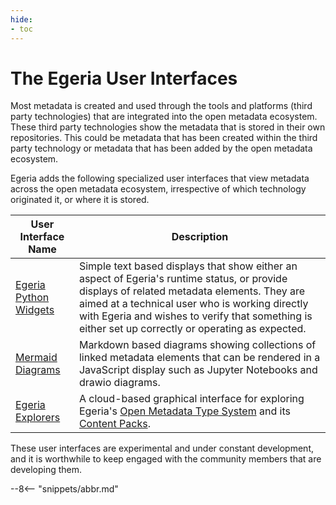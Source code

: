 ```yaml
---
hide:
- toc
---
```


<!-- SPDX-License-Identifier: CC-BY-4.0 -->
<!-- Copyright Contributors to the Egeria project. -->

# The Egeria User Interfaces

Most metadata is created and used through the tools and platforms (third party technologies) that are integrated into the open metadata ecosystem.  These third party technologies show the metadata that is stored in their own repositories.  This could be metadata that has been created within the third party technology or metadata that has been added by the open metadata ecosystem. 

Egeria adds the following specialized user interfaces that view metadata across the open metadata ecosystem, irrespective of which technology originated it, or where it is stored.  

| User Interface Name                                              | Description                                                                                                                                                                                                                                                                                          |
|------------------------------------------------------------------|------------------------------------------------------------------------------------------------------------------------------------------------------------------------------------------------------------------------------------------------------------------------------------------------------|
| [Egeria Python Widgets](/user-interfaces/python-widgets/overvew) | Simple text based displays that show either an aspect of Egeria's runtime status, or provide displays of related metadata elements.  They are aimed at a technical user who is working directly with Egeria and wishes to verify that something is either set up correctly or operating as expected. |  
| [Mermaid Diagrams](/user-interfaces/mermaid/overvew)             | Markdown based diagrams showing collections of linked metadata elements that can be rendered in a JavaScript display such as Jupyter Notebooks and drawio diagrams.                                                                                                                                  |  
| [Egeria Explorers](/user-interfaces/python-widgets/overview)     | A cloud-based graphical interface for exploring Egeria's [Open Metadata Type System](/types) and its [Content Packs](/content-packs).                                                                                                                                                                |  

These user interfaces are experimental and under constant development, and it is worthwhile to keep engaged with the community members that are developing them.

--8<-- "snippets/abbr.md"